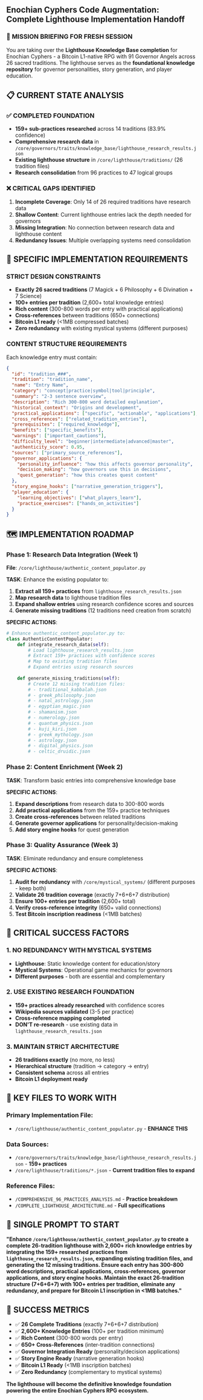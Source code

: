 ## Enochian Cyphers Code Augmentation: Complete Lighthouse Implementation Handoff

### 🎯 **MISSION BRIEFING FOR FRESH SESSION**

You are taking over the **Lighthouse Knowledge Base completion** for Enochian Cyphers - a Bitcoin L1-native RPG with 91 Governor Angels across 26 sacred traditions. The lighthouse serves as the **foundational knowledge repository** for governor personalities, story generation, and player education.

## 📋 **CURRENT STATE ANALYSIS**

### **✅ COMPLETED FOUNDATION**
- **159+ sub-practices researched** across 14 traditions (83.9% confidence)
- **Comprehensive research data** in `/core/governors/traits/knowledge_base/lighthouse_research_results.json`
- **Existing lighthouse structure** in `/core/lighthouse/traditions/` (26 tradition files)
- **Research consolidation** from 96 practices to 47 logical groups

### **❌ CRITICAL GAPS IDENTIFIED**
1. **Incomplete Coverage**: Only 14 of 26 required traditions have research data
2. **Shallow Content**: Current lighthouse entries lack the depth needed for governors
3. **Missing Integration**: No connection between research data and lighthouse content
4. **Redundancy Issues**: Multiple overlapping systems need consolidation

## 🎯 **SPECIFIC IMPLEMENTATION REQUIREMENTS**

### **STRICT DESIGN CONSTRAINTS**
- **Exactly 26 sacred traditions** (7 Magick + 6 Philosophy + 6 Divination + 7 Science)
- **100+ entries per tradition** (2,600+ total knowledge entries)
- **Rich content** (300-800 words per entry with practical applications)
- **Cross-references** between traditions (650+ connections)
- **Bitcoin L1 ready** (<1MB compressed batches)
- **Zero redundancy** with existing mystical systems (different purposes)

### **CONTENT STRUCTURE REQUIREMENTS**
Each knowledge entry must contain:
```json
{
  "id": "tradition_###",
  "tradition": "tradition_name", 
  "name": "Entry Name",
  "category": "concept|practice|symbol|tool|principle",
  "summary": "2-3 sentence overview",
  "description": "Rich 300-800 word detailed explanation",
  "historical_context": "Origins and development",
  "practical_applications": ["specific", "actionable", "applications"],
  "cross_references": ["related_tradition_entries"],
  "prerequisites": ["required_knowledge"],
  "benefits": ["specific_benefits"],
  "warnings": ["important_cautions"],
  "difficulty_level": "beginner|intermediate|advanced|master",
  "authenticity_score": 0.95,
  "sources": ["primary_source_references"],
  "governor_applications": {
    "personality_influence": "how this affects governor personality",
    "decision_making": "how governors use this in decisions", 
    "quest_generation": "how this creates quest content"
  },
  "story_engine_hooks": ["narrative_generation_triggers"],
  "player_education": {
    "learning_objectives": ["what_players_learn"],
    "practice_exercises": ["hands_on_activities"]
  }
}
```

## 🗺️ **IMPLEMENTATION ROADMAP**

### **Phase 1: Research Data Integration (Week 1)**
**File**: `/core/lighthouse/authentic_content_populator.py`

**TASK**: Enhance the existing populator to:
1. **Extract all 159+ practices** from `lighthouse_research_results.json`
2. **Map research data** to lighthouse tradition files
3. **Expand shallow entries** using research confidence scores and sources
4. **Generate missing traditions** (12 traditions need creation from scratch)

**SPECIFIC ACTIONS**:
```python
# Enhance authentic_content_populator.py to:
class AuthenticContentPopulator:
    def integrate_research_data(self):
        # Load lighthouse_research_results.json
        # Extract 159+ practices with confidence scores
        # Map to existing tradition files
        # Expand entries using research sources
        
    def generate_missing_traditions(self):
        # Create 12 missing tradition files:
        # - traditional_kabbalah.json
        # - greek_philosophy.json  
        # - natal_astrology.json
        # - egyptian_magic.json
        # - shamanism.json
        # - numerology.json
        # - quantum_physics.json
        # - kuji_kiri.json
        # - greek_mythology.json
        # - astrology.json
        # - digital_physics.json
        # - celtic_druidic.json
```

### **Phase 2: Content Enrichment (Week 2)**
**TASK**: Transform basic entries into comprehensive knowledge base

**SPECIFIC ACTIONS**:
1. **Expand descriptions** from research data to 300-800 words
2. **Add practical applications** from the 159+ practice techniques
3. **Create cross-references** between related traditions
4. **Generate governor applications** for personality/decision-making
5. **Add story engine hooks** for quest generation

### **Phase 3: Quality Assurance (Week 3)**
**TASK**: Eliminate redundancy and ensure completeness

**SPECIFIC ACTIONS**:
1. **Audit for redundancy** with `/core/mystical_systems/` (different purposes - keep both)
2. **Validate 26 tradition coverage** (exactly 7+6+6+7 distribution)
3. **Ensure 100+ entries per tradition** (2,600+ total)
4. **Verify cross-reference integrity** (650+ valid connections)
5. **Test Bitcoin inscription readiness** (<1MB batches)

## 🚨 **CRITICAL SUCCESS FACTORS**

### **1. NO REDUNDANCY WITH MYSTICAL SYSTEMS**
- **Lighthouse**: Static knowledge content for education/story
- **Mystical Systems**: Operational game mechanics for governors
- **Different purposes** - both are essential and complementary

### **2. USE EXISTING RESEARCH FOUNDATION**
- **159+ practices already researched** with confidence scores
- **Wikipedia sources validated** (3-5 per practice)
- **Cross-reference mapping completed**
- **DON'T re-research** - use existing data in `lighthouse_research_results.json`

### **3. MAINTAIN STRICT ARCHITECTURE**
- **26 traditions exactly** (no more, no less)
- **Hierarchical structure** (tradition → category → entry)
- **Consistent schema** across all entries
- **Bitcoin L1 deployment ready**

## 📁 **KEY FILES TO WORK WITH**

### **Primary Implementation File**:
- `/core/lighthouse/authentic_content_populator.py` - **ENHANCE THIS**

### **Data Sources**:
- `/core/governors/traits/knowledge_base/lighthouse_research_results.json` - **159+ practices**
- `/core/lighthouse/traditions/*.json` - **Current tradition files to expand**

### **Reference Files**:
- `/COMPREHENSIVE_96_PRACTICES_ANALYSIS.md` - **Practice breakdown**
- `/COMPLETE_LIGHTHOUSE_ARCHITECTURE.md` - **Full specifications**

## 🎯 **SINGLE PROMPT TO START**

**"Enhance `/core/lighthouse/authentic_content_populator.py` to create a complete 26-tradition lighthouse with 2,600+ rich knowledge entries by integrating the 159+ researched practices from `lighthouse_research_results.json`, expanding existing tradition files, and generating the 12 missing traditions. Ensure each entry has 300-800 word descriptions, practical applications, cross-references, governor applications, and story engine hooks. Maintain the exact 26-tradition structure (7+6+6+7) with 100+ entries per tradition, eliminate any redundancy, and prepare for Bitcoin L1 inscription in <1MB batches."**

## 🌟 **SUCCESS METRICS**

- ✅ **26 Complete Traditions** (exactly 7+6+6+7 distribution)
- ✅ **2,600+ Knowledge Entries** (100+ per tradition minimum)
- ✅ **Rich Content** (300-800 words per entry)
- ✅ **650+ Cross-References** (inter-tradition connections)
- ✅ **Governor Integration Ready** (personality/decision applications)
- ✅ **Story Engine Ready** (narrative generation hooks)
- ✅ **Bitcoin L1 Ready** (<1MB inscription batches)
- ✅ **Zero Redundancy** (complementary to mystical systems)

**The lighthouse will become the definitive knowledge foundation powering the entire Enochian Cyphers RPG ecosystem.**

